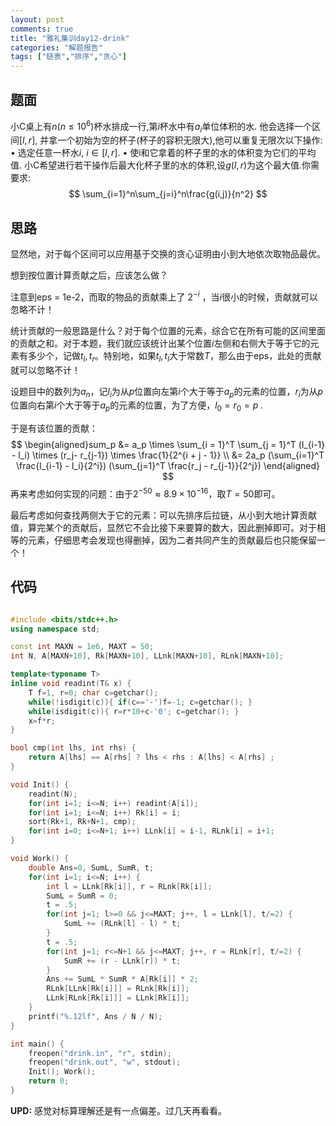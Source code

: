 ```yaml
---
layout: post
comments: true
title: "雅礼集训day12-drink"
categories: "解题报告"
tags: ["链表","排序","贪心"]
---
```


## 题面

小C桌上有$n(n \leq 10^6)$杯水排成一行,第$i$杯水中有$a_i$单位体积的水. 他会选择一个区间$[l, r]$,
并拿一个初始为空的杯子(杯子的容积无限大),他可以重复无限次以下操作:
• 选定任意一杯水$i​$, $i \in [l, r]​$.
• 使i和它拿着的杯子里的水的体积变为它们的平均值.
小C希望进行若干操作后最大化杯子里的水的体积,设$g(l, r)$为这个最大值.你需要求:
$$
\sum_{i=1}^n\sum_{j=i}^n\frac{g(i,j)}{n^2}
$$


## 思路

显然地，对于每个区间可以应用基于交换的贪心证明由小到大地依次取物品最优。

想到按位置计算贡献之后，应该怎么做？

注意到eps = 1e-2，而取的物品的贡献乘上了 $2^{-i}$  ，当$i$很小的时候，贡献就可以忽略不计！

统计贡献的一般思路是什么？对于每个位置的元素，综合它在所有可能的区间里面的贡献之和。对于本题，我们就应该统计出某个位置$i$左侧和右侧大于等于它的元素有多少个，记做$t_l,t_r$。特别地，如果$t_l,t_l$大于常数$T$，那么由于eps，此处的贡献就可以忽略不计！

设题目中的数列为${a_n}$，记$l_i$为从$p$位置向左第$i$个大于等于$a_p$的元素的位置，$r_i$为从$p$位置向右第$i$个大于等于$a_p$的元素的位置，为了方便，$l_0 = r_0 = p$ .

于是有该位置的贡献：
$$
\begin{aligned}sum_p &= a_p \times \sum_{i = 1}^T \sum_{j = 1}^T (l_{i-1} - l_i) \times (r_j- r_{j-1}) \times \frac{1}{2^{i + j - 1}} \\
			             &= 2a_p (\sum_{i=1}^T \frac{l_{i-1} - l_i}{2^i}) (\sum_{j=1}^T \frac{r_j - r_{j-1}}{2^j})
\end{aligned}
$$
再来考虑如何实现的问题：由于$2^{-50} \approx 8.9 \times 10^{-16}$，取$T=50$即可。

最后考虑如何查找两侧大于它的元素：可以先排序后拉链，从小到大地计算贡献值，算完某个的贡献后，显然它不会比接下来要算的数大，因此删掉即可。对于相等的元素，仔细思考会发现也得删掉，因为二者共同产生的贡献最后也只能保留一个！

## 代码

```cpp

#include <bits/stdc++.h>
using namespace std;

const int MAXN = 1e6, MAXT = 50;
int N, A[MAXN+10], Rk[MAXN+10], LLnk[MAXN+10], RLnk[MAXN+10];

template<typename T>
inline void readint(T& x) {
	T f=1, r=0; char c=getchar();
	while(!isdigit(c)){ if(c=='-')f=-1; c=getchar(); }
	while(isdigit(c)){ r=r*10+c-'0'; c=getchar(); }
	x=f*r;
}

bool cmp(int lhs, int rhs) {
	return A[lhs] == A[rhs] ? lhs < rhs : A[lhs] < A[rhs] ;
}

void Init() {
	readint(N);
	for(int i=1; i<=N; i++) readint(A[i]);
	for(int i=1; i<=N; i++) Rk[i] = i;
	sort(Rk+1, Rk+N+1, cmp);
	for(int i=0; i<=N+1; i++) LLnk[i] = i-1, RLnk[i] = i+1;
}

void Work() {
	double Ans=0, SumL, SumR, t;
	for(int i=1; i<=N; i++) {
		int l = LLnk[Rk[i]], r = RLnk[Rk[i]];
		SumL = SumR = 0; 
		t = .5;
		for(int j=1; l>=0 && j<=MAXT; j++, l = LLnk[l], t/=2) {
			SumL += (RLnk[l] - l) * t;
		}
		t = .5;
		for(int j=1; r<=N+1 && j<=MAXT; j++, r = RLnk[r], t/=2) {
			SumR += (r - LLnk[r]) * t;
		}
		Ans += SumL * SumR * A[Rk[i]] * 2;
		RLnk[LLnk[Rk[i]]] = RLnk[Rk[i]];
		LLnk[RLnk[Rk[i]]] = LLnk[Rk[i]];
	}
	printf("%.12lf", Ans / N / N);
}

int main() {
	freopen("drink.in", "r", stdin);
	freopen("drink.out", "w", stdout);
	Init(); Work();
	return 0;
}
```



**UPD:** 感觉对标算理解还是有一点偏差。过几天再看看。

